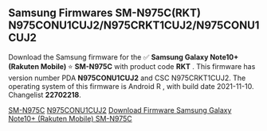 <h2>Samsung Firmwares SM-N975C(RKT) N975CONU1CUJ2/N975CRKT1CUJ2/N975CONU1CUJ2</h2>
Download the Samsung firmware for the ✅ <strong>Samsung Galaxy Note10+ (Rakuten Mobile) </strong> ⭐ <strong>SM-N975C</strong> with product code <strong>RKT</strong> . This firmware has version number PDA <strong>N975CONU1CUJ2</strong> and CSC N975CRKT1CUJ2. The operating system of this firmware is Android R , with build date 2021-11-10. Changelist <strong>22702218</strong>.


[SM-N975C](https://samfirm.shop/samsung/model/SM-N975C)
[N975CONU1CUJ2](https://samfirm.shop/samsung/pda/N975CONU1CUJ2)
[Download Firmware Samsung Galaxy Note10+ (Rakuten Mobile) SM-N975C](https://samfirm.shop/samsung/firmware/474268)
